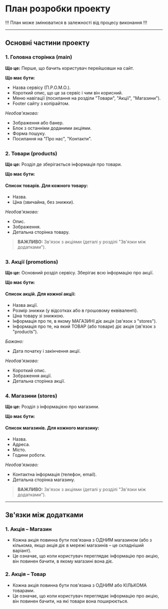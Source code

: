 # План розробки проекту

!!! План може змінюватися в залежності від процесу виконання !!!

---

## Основні частини проекту

### 1. Головна сторінка (main)
**Що це:** Перше, що бачить користувач перейшовши на сайт.

**Що має бути:**
- Назва сервісу (П.Р.О.М.О.).
- Короткий опис, що це за сервіс і чим він корисний.
- Меню навігації (посилання на розділи "Товари", "Акції", "Магазини").
- Footer сайту з копірайтом.

*Необов'язково:*
- Зображення або банер.
- Блок з останніми доданими акціями.
- Форма пошуку.
- Посилання на "Про нас", "Контакти".
##


### 2. Товари (products)
**Що це:** Розділ де зберігається інформація про товари.

**Що має бути:**
#### Список товарів. Для кожного товару:
- Назва.
- Ціна (звичайна, без знижки).

*Необов'язково:*
- Опис.
- Зображення.
- Детальна сторінка товару.

> **ВАЖЛИВО:** Зв'язок з акціями (деталі у розділі "Зв'язки між додатками").
##


### 3. Акції (promotions)
**Що це:** Основний розділ сервісу. Зберігає всю інформацію про акції.

**Що має бути:**
#### Список акцій. Для кожної акції:
- Назва акції.
- Розмір знижки (у відсотках або в грошовому еквіваленті).
- Ціна товару зі знижкою.
- Інформація про те, в якому МАГАЗИНІ діє акція (зв'язок з "stores").
- Інформація про те, на який ТОВАР (або товари) діє акція (зв'язок з "products").

*Бажано:*
- Дата початку і закінчення акції.

*Необов'язково:*
- Короткий опис.
- Зображення акції.
- Детальна сторінка акції.
##


### 4. Магазини (stores)
**Що це:** Розділ з інформацією про магазини.

**Що має бути:**
#### Список магазинів. Для кожного магазину:
- Назва.
- Адреса.
- Місто.
- Години роботи.

*Необов'язково:*
- Контактна інформація (телефон, email).
- Детальна сторінка магазину.

> **ВАЖЛИВО:** Зв'язок з акціями (деталі у розділі "Зв'язки між додатками").

---

## Зв'язки між додатками

### 1. Акція – Магазин
- Кожна акція повинна бути пов'язана з ОДНИМ магазином (або з кількома, якщо акція діє в мережі магазинів – це складніший варіант).
- Це означає, що коли користувач переглядає інформацію про акцію, він повинен бачити, в якому магазині вона діє.

### 2. Акція – Товар
- Кожна акція повинна бути пов'язана з ОДНИМ або КІЛЬКОМА товарами.
- Це означає, що коли користувач переглядає інформацію про акцію, він повинен бачити, на які товари вона поширюється.
